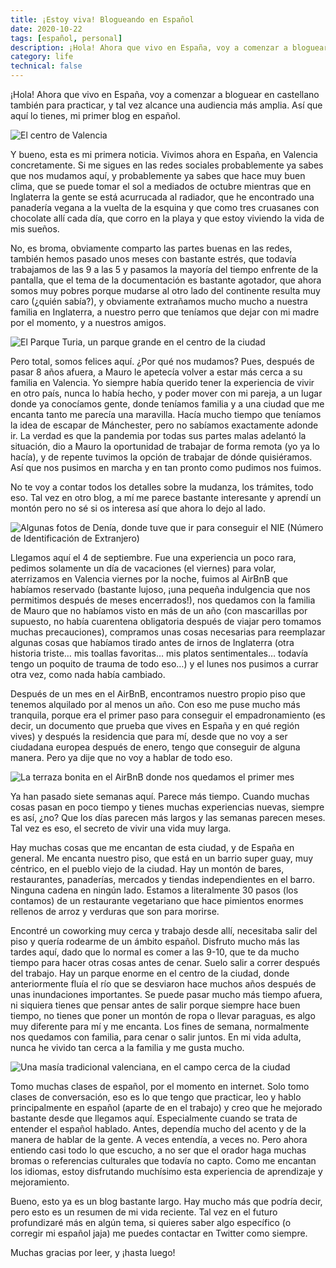 ```yaml
---
title: ¡Estoy viva! Blogueando en Español
date: 2020-10-22
tags: [español, personal]
description: ¡Hola! Ahora que vivo en España, voy a comenzar a bloguear en castellano también. Esto es mi primer blog, espero que os guste (¡y que entendéis mi español malo!)
category: life
technical: false
---
```


¡Hola! Ahora que vivo en España, voy a comenzar a bloguear en castellano también para practicar, y tal vez alcance una audiencia más amplia. Así que aquí lo tienes, mi primer blog en español.

![El centro de Valencia](./blogueando-en-español/centro.png)

Y bueno, esta es mi primera noticia. Vivimos ahora en España, en Valencia concretamente. Si me sigues en las redes sociales probablemente ya sabes que nos mudamos aquí, y probablemente ya sabes que hace muy buen clima, que se puede tomar el sol a mediados de octubre mientras que en Inglaterra la gente se está acurrucada al radiador, que he encontrado una panadería vegana a la vuelta de la esquina y que como tres cruasanes con chocolate allí cada día, que corro en la playa y que estoy viviendo la vida de mis sueños.

No, es broma, obviamente comparto las partes buenas en las redes, también hemos pasado unos meses con bastante estrés, que todavía trabajamos de las 9 a las 5 y pasamos la mayoría del tiempo enfrente de la pantalla, que el tema de la documentación es bastante agotador, que ahora somos muy pobres porque mudarse al otro lado del continente resulta muy caro (¿quién sabía?), y obviamente extrañamos mucho mucho a nuestra familia en Inglaterra, a nuestro perro que teníamos que dejar con mi madre por el momento, y a nuestros amigos.

![El Parque Turia, un parque grande en el centro de la ciudad](./blogueando-en-español/parque_turia.png)

Pero total, somos felices aquí. ¿Por qué nos mudamos? Pues, después de pasar 8 años afuera, a Mauro le apetecía volver a estar más cerca a su familia en Valencia. Yo siempre había querido tener la experiencia de vivir en otro país, nunca lo había hecho, y poder mover con mi pareja, a un lugar donde ya conocíamos gente, donde teníamos familia y a una ciudad que me encanta tanto me parecía una maravilla. Hacía mucho tiempo que teníamos la idea de escapar de Mánchester, pero no sabíamos exactamente adonde ir. La verdad es que la pandemia por todas sus partes malas adelantó la situación, dio a Mauro la oportunidad de trabajar de forma remota (yo ya lo hacía), y de repente tuvimos la opción de trabajar de dónde quisiéramos. Así que nos pusimos en marcha y en tan pronto como pudimos nos fuimos.

No te voy a contar todos los detalles sobre la mudanza, los trámites, todo eso. Tal vez en otro blog, a mí me parece bastante interesante y aprendí un montón pero no sé si os interesa así que ahora lo dejo al lado.

![Algunas fotos de Denía, donde tuve que ir para conseguir el NIE (Número de Identificación de Extranjero)](./blogueando-en-español/denia.png)

Llegamos aquí el 4 de septiembre. Fue una experiencia un poco rara, pedimos solamente un día de vacaciones (el viernes) para volar, aterrizamos en Valencia viernes por la noche, fuimos al AirBnB que habíamos reservado (bastante lujoso, ¡una pequeña indulgencia que nos permitimos después de meses encerrados!), nos quedamos con la familia de Mauro que no habíamos visto en más de un año (con mascarillas por supuesto, no había cuarentena obligatoria después de viajar pero tomamos muchas precauciones), compramos unas cosas necesarias para reemplazar algunas cosas que habíamos tirado antes de irnos de Inglaterra (otra historia triste… mis toallas favoritas… mis platos sentimentales… todavía tengo un poquito de trauma de todo eso…) y el lunes nos pusimos a currar otra vez, como nada había cambiado.

Después de un mes en el AirBnB, encontramos nuestro propio piso que tenemos alquilado por al menos un año. Con eso me puse mucho más tranquila, porque era el primer paso para conseguir el empadronamiento (es decir, un documento que prueba que vives en España y en qué región vives) y después la residencia que para mí, desde que no voy a ser ciudadana europea después de enero, tengo que conseguir de alguna manera. Pero ya dije que no voy a hablar de todo eso.

![La terraza bonita en el AirBnB donde nos quedamos el primer mes](./blogueando-en-español/terraza.png)

Ya han pasado siete semanas aquí. Parece más tiempo. Cuando muchas cosas pasan en poco tiempo y tienes muchas experiencias nuevas, siempre es así, ¿no? Que los días parecen más largos y las semanas parecen meses. Tal vez es eso, el secreto de vivir una vida muy larga.

Hay muchas cosas que me encantan de esta ciudad, y de España en general. Me encanta nuestro piso, que está en un barrio super guay, muy céntrico, en el pueblo viejo de la ciudad. Hay un montón de bares, restaurantes, panaderías, mercados y tiendas independientes en el barro. Ninguna cadena en ningún lado. Estamos a literalmente 30 pasos (los contamos) de un restaurante vegetariano que hace pimientos enormes rellenos de arroz y verduras que son para morirse.

Encontré un coworking muy cerca y trabajo desde allí, necesitaba salir del piso y quería rodearme de un ámbito español. Disfruto mucho más las tardes aquí, dado que lo normal es comer a las 9-10, que te da mucho tiempo para hacer otras cosas antes de cenar. Suelo salir a correr después del trabajo. Hay un parque enorme en el centro de la ciudad, donde anteriormente fluía el río que se desviaron hace muchos años después de unas inundaciones importantes. Se puede pasar mucho más tiempo afuera, ni siquiera tienes que pensar antes de salir porque siempre hace buen tiempo, no tienes que poner un montón de ropa o llevar paraguas, es algo muy diferente para mí y me encanta. Los fines de semana, normalmente nos quedamos con familia, para cenar o salir juntos. En mi vida adulta, nunca he vivido tan cerca a la familia y me gusta mucho.

![Una masía tradicional valenciana, en el campo cerca de la ciudad](./blogueando-en-español/masia_tradicional.png)

Tomo muchas clases de español, por el momento en internet. Solo tomo clases de conversación, eso es lo que tengo que practicar, leo y hablo principalmente en español (aparte de en el trabajo) y creo que he mejorado bastante desde que llegamos aquí. Especialmente cuando se trata de entender el español hablado. Antes, dependía mucho del acento y de la manera de hablar de la gente. A veces entendía, a veces no. Pero ahora entiendo casi todo lo que escucho, a no ser que el orador haga muchas bromas o referencias culturales que todavía no capto. Como me encantan los idiomas, estoy disfrutando muchísimo esta experiencia de aprendizaje y mejoramiento.

Bueno, esto ya es un blog bastante largo. Hay mucho más que podría decir, pero esto es un resumen de mi vida reciente. Tal vez en el futuro profundizaré más en algún tema, si quieres saber algo específico (o corregir mi español jaja) me puedes contactar en Twitter como siempre.

Muchas gracias por leer, y ¡hasta luego!
